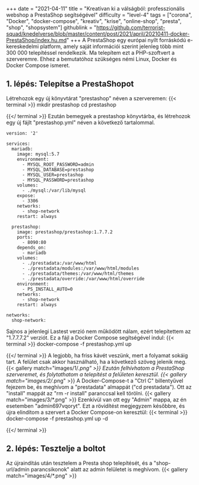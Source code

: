 +++
date = "2021-04-11"
title = "Kreatívan ki a válságból: professzionális webshop a PrestaShop segítségével"
difficulty = "level-4"
tags = ["corona", "Docker", "docker-compose", "kreativ", "krise", "online-shop", "presta", "shop", "shopsystem"]
githublink = "https://github.com/terrorist-squad/knedelverse/blob/master/content/post/2021/april/20210411-docker-PrestaShop/index.hu.md"
+++
A PrestaShop egy európai nyílt forráskódú e-kereskedelmi platform, amely saját információi szerint jelenleg több mint 300 000 telepítéssel rendelkezik. Ma telepítem ezt a PHP-szoftvert a szerveremre. Ehhez a bemutatóhoz szükséges némi Linux, Docker és Docker Compose ismeret.
## 1. lépés: Telepítse a PrestaShopot
Létrehozok egy új könyvtárat "prestashop" néven a szerveremen:
{{< terminal >}}
mkdir prestashop
cd prestashop

{{</ terminal >}}
Ezután bemegyek a prestashop könyvtárba, és létrehozok egy új fájlt "prestashop.yml" néven a következő tartalommal.
```
version: '2'

services:
  mariadb:
    image: mysql:5.7
    environment:
      - MYSQL_ROOT_PASSWORD=admin
      - MYSQL_DATABASE=prestashop
      - MYSQL_USER=prestashop
      - MYSQL_PASSWORD=prestashop
    volumes:
      - ./mysql:/var/lib/mysql
    expose:
      - 3306
    networks:
      - shop-network
    restart: always

  prestashop:
    image: prestashop/prestashop:1.7.7.2
    ports:
      - 8090:80
    depends_on:
      - mariadb
    volumes:
      - ./prestadata:/var/www/html
      - ./prestadata/modules:/var/www/html/modules
      - ./prestadata/themes:/var/www/html/themes
      - ./prestadata/override:/var/www/html/override
    environment:
      - PS_INSTALL_AUTO=0
    networks:
      - shop-network
    restart: always

networks:
  shop-network:

```
Sajnos a jelenlegi Lastest verzió nem működött nálam, ezért telepítettem az "1.7.7.7.2" verziót. Ez a fájl a Docker Compose segítségével indul:
{{< terminal >}}
docker-compose -f prestashop.yml up

{{</ terminal >}}
A legjobb, ha friss kávét veszünk, mert a folyamat sokáig tart. A felület csak akkor használható, ha a következő szöveg jelenik meg.
{{< gallery match="images/1/*.png" >}}
Ezután felhívhatom a PrestaShop szerveremet, és folytathatom a telepítést a felületen keresztül.
{{< gallery match="images/2/*.png" >}}
A Docker-Compose-t a "Ctrl C" billentyűvel fejezem be, és meghívom a "prestadata" almappát ("cd prestadata"). Ott az "install" mappát az "rm -r install" paranccsal kell törölni.
{{< gallery match="images/3/*.png" >}}
Ezenkívül van ott egy "Admin" mappa, az én esetemben "admin697vqoryt". Ezt a rövidítést megjegyzem későbbre, és újra elindítom a szervert a Docker Compose-on keresztül:
{{< terminal >}}
docker-compose -f prestashop.yml up -d

{{</ terminal >}}

## 2. lépés: Tesztelje a boltot
Az újraindítás után tesztelem a Presta shop telepítését, és a "shop-url/admin parancsikonok" alatt az admin felületet is meghívom.
{{< gallery match="images/4/*.png" >}}